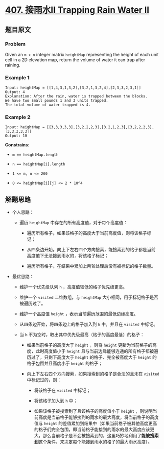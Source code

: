 # [**407. 接雨水II Trapping Rain Water II**](https://leetcode.com/problems/trapping-rain-water-ii)

## 题目原文

### Problem

Given an `m x n` integer matrix `heightMap` representing the height of each unit cell in a 2D elevation map, return the volume of water it can trap after raining.

### Example 1

```shell
Input: heightMap = [[1,4,3,1,3,2],[3,2,1,3,2,4],[2,3,3,2,3,1]]
Output: 4
Explanation: After the rain, water is trapped between the blocks.
We have two small pounds 1 and 3 units trapped.
The total volume of water trapped is 4.
```

### Example 2

```shell
Input: heightMap = [[3,3,3,3,3],[3,2,2,2,3],[3,2,1,2,3],[3,2,2,2,3],[3,3,3,3,3]]
Output: 10
```

**Constrains**:

- `m == heightMap.length`

- `n == heightMap[i].length`

- `1 <= m, n <= 200`

- `0 <= heightMap[i][j] <= 2 * 10^4`

## 解题思路

- 个人思路：

  - 遍历 `heightMap` 中存在的所有高度值，对于每个高度值：

    - 遍历所有格子，如果该格子的高度大于当前高度值，则将该格子标记；

    - 从四条边开始，向上下左右四个方向搜索，能搜索到的格子都是当前高度值下无法接到雨水的，将该格子标记；

    - 遍历所有格子，在结果中累加上两轮处理后没有被标记的格子数量。

- 最优思路：

  - 维护一个优先级队列 `h` ，高度值较低的格子优先级更高。

  - 维护一个 `visited` 二维数组，与 `heightMap` 大小相同，用于标记格子是否被遍历过了。

  - 维护一个高度值 `height` ，表示当前遍历范围的最低边缘高度。

  - 从四条边开始，将四条边上的格子加入到 `h` 中，并且在 `visited` 中标记。

  - 当 `h` 不为空时，取出其中优先级最高（格子的高度最低）的格子：

    - 如果当前格子的高度大于 `height` ，则将 `height` 更新为当前格子的高度，此时高度值小于 `height` 且与当前边缘能够连通的所有格子都被遍历过了，只剩下高度大于 `height` 的格子、完全被高度大于 `height` 的格子包围并且高度小于 `height` 的格子；

    - 向上下左右四个方向搜索，如果搜索到的格子是合法的且未在 `visited` 中标记过的，则：

      - 将该格子在 `visited` 中标记；

      - 将该格子加入到 `h` 中；

      - 如果该格子被搜索到了且该格子的高度值小于 `height` ，则说明当前高度是当前格子能够接到的雨水的最大高度，将当前格子的高度值与 `height` 的差值累加到结果中（如果当前格子被其他高度更高的格子们完全包围，即当前格子能接到的雨水的最大高度应该更大，那么当前格子是不会被搜索到的，这里巧妙地利用了**能被搜索到**这个条件，来决定每个能接到雨水的格子的最大雨水高度）。
